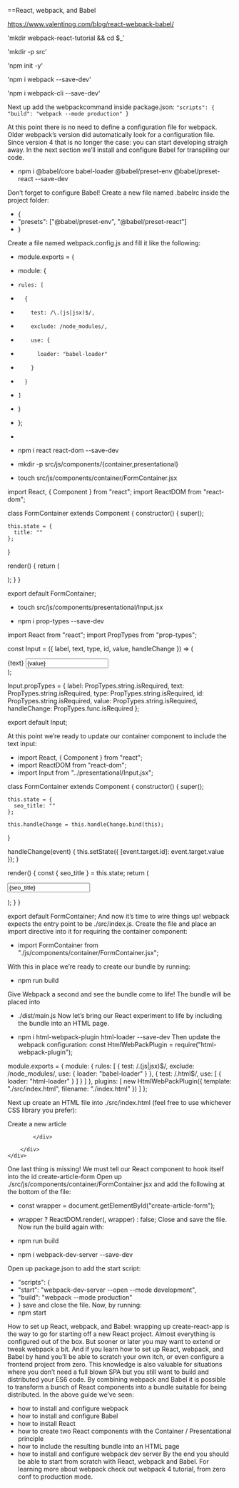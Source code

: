 ==React, webpack, and Babel

https://www.valentinog.com/blog/react-webpack-babel/

'mkdir webpack-react-tutorial && cd $_'

'mkdir -p src'

'npm init -y'

'npm i webpack --save-dev'

'npm i webpack-cli --save-dev'

Next up add the webpackcommand inside package.json:
`
"scripts": {
  "build": "webpack --mode production"
}
`

At this point there is no need to define a configuration file for webpack.
Older webpack’s version did automatically look for a configuration file.
Since version 4 that is no longer the case: you can start developing straigh away.
In the next section we’ll install and configure Babel for transpiling our code.

* npm i @babel/core babel-loader @babel/preset-env @babel/preset-react --save-dev

Don’t forget to configure Babel! Create a new file named .babelrc inside the project folder:
* {
*   "presets": ["@babel/preset-env", "@babel/preset-react"]
* }

Create a file named webpack.config.js and fill it like the following:
* module.exports = {
*   module: {
*     rules: [
*       {
*         test: /\.(js|jsx)$/,
*         exclude: /node_modules/,
*         use: {
*           loader: "babel-loader"
*         }
*       }
*     ]
*   }
* };
* 
* npm i react react-dom --save-dev

* mkdir -p src/js/components/{container,presentational}

* touch src/js/components/container/FormContainer.jsx

import React, { Component } from "react";
import ReactDOM from "react-dom";

class FormContainer extends Component {
  constructor() {
    super();

    this.state = {
      title: ""
    };
  }

  render() {
    return (
      <form id="article-form">
      </form>
    );
  }
}

export default FormContainer;

* touch src/js/components/presentational/Input.jsx

* npm i prop-types --save-dev

import React from "react";
import PropTypes from "prop-types";

const Input = ({ label, text, type, id, value, handleChange }) => (
  <div className="form-group">
    <label htmlFor={label}>{text}</label>
    <input
      type={type}
      className="form-control"
      id={id}
      value={value}
      onChange={handleChange}
      required
    />
  </div>
);

Input.propTypes = {
  label: PropTypes.string.isRequired,
  text: PropTypes.string.isRequired,
  type: PropTypes.string.isRequired,
  id: PropTypes.string.isRequired,
  value: PropTypes.string.isRequired,
  handleChange: PropTypes.func.isRequired
};

export default Input;


At this point we’re ready to update our container component to include the text input:
* import React, { Component } from "react";
* import ReactDOM from "react-dom";
* import Input from "../presentational/Input.jsx";

class FormContainer extends Component {
  constructor() {
    super();

    this.state = {
      seo_title: ""
    };

    this.handleChange = this.handleChange.bind(this);
  }

  handleChange(event) {
    this.setState({ [event.target.id]: event.target.value });
  }

  render() {
    const { seo_title } = this.state;
    return (
      <form id="article-form">
        <Input
          text="SEO title"
          label="seo_title"
          type="text"
          id="seo_title"
          value={seo_title}
          handleChange={this.handleChange}
        />
      </form>
    );
  }
}

export default FormContainer;
And now it’s time to wire things up! webpack expects the entry point to be ./src/index.js. Create the file and place an import directive into it for requiring the container component:
* import FormContainer from "./js/components/container/FormContainer.jsx";

With this in place we’re ready to create our bundle by running:
* npm run build

Give Webpack a second and see the bundle come to life!
The bundle will be placed into
* ./dist/main.js
Now let’s bring our React experiment to life by including the bundle into an HTML page.

* npm i html-webpack-plugin html-loader --save-dev
Then update the webpack configuration:
const HtmlWebPackPlugin = require("html-webpack-plugin");

module.exports = {
  module: {
    rules: [
      {
        test: /\.(js|jsx)$/,
        exclude: /node_modules/,
        use: {
          loader: "babel-loader"
        }
      },
      {
        test: /\.html$/,
        use: [
          {
            loader: "html-loader"
          }
        ]
      }
    ]
  },
  plugins: [
    new HtmlWebPackPlugin({
      template: "./src/index.html",
      filename: "./index.html"
    })
  ]
};

Next up create an HTML file into ./src/index.html (feel free to use whichever CSS library you prefer):
<!DOCTYPE html>
<html lang="en">

<head>
    <meta charset="utf-8">
    <link rel="stylesheet" href="https://maxcdn.bootstrapcdn.com/bootstrap/4.0.0-beta.2/css/bootstrap.min.css" >
    <title>How to set up React, Webpack, and Babel</title>
</head>

<body>
    <div class="container">
        <div class="row mt-5">
            <div class="col-md-4 offset-md-1">
                <p>Create a new article</p>
                <div id="create-article-form">
                    <!-- form -->
                </div>

            </div>

        </div>
    </div>
</body>

</html>

One last thing is missing! We must tell our React component to hook itself into the id create-article-form
Open up ./src/js/components/container/FormContainer.jsx and add the following at the bottom of the file:
* const wrapper = document.getElementById("create-article-form");
* wrapper ? ReactDOM.render(<FormContainer />, wrapper) : false;
Close and save the file.
Now run the build again with:
* npm run build

* npm i webpack-dev-server --save-dev

Open up package.json to add the start script:
* "scripts": {
*   "start": "webpack-dev-server --open --mode development",
*   "build": "webpack --mode production"
* }
save and close the file.
Now, by running:
* npm start

How to set up React, webpack, and Babel: wrapping up
create-react-app is the way to go for starting off a new React project. Almost everything is configured out of the box. But sooner or later you may want to extend or tweak webpack a bit.
And if you learn how to set up React, webpack, and Babel by hand you’ll be able to scratch your own itch, or even configure a frontend project from zero.
This knowledge is also valuable for situations where you don’t need a full blown SPA but you still want to build and distributed your ES6 code. By combining webpack and Babel it is possible to transform a bunch of React components into a bundle suitable for being distributed.
In the above guide we’ve seen:
* how to install and configure webpack
* how to install and configure Babel
* how to install React
* how to create two React components with the Container / Presentational principle
* how to include the resulting bundle into an HTML page
* how to install and configure webpack dev server
By the end you should be able to start from scratch with React, webpack and Babel.
For learning more about webpack check out webpack 4 tutorial, from zero conf to production mode.

